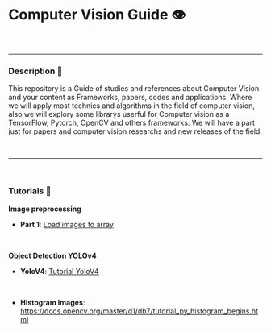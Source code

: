 # Computer Vision Guide 👁️ 
<br>
<hr>



### Description :page_facing_up:

This repository is a Guide of studies and references about Computer Vision and your content as Frameworks, papers, codes and applications. Where we will apply most technics and algorithms in the field of computer vision, also we will explory some librarys userful for Computer vision as a TensorFlow, Pytorch, OpenCV and others frameworks. We will have a part just for papers and computer vision researchs and new releases of the field.


<br>
<hr>
<br>



### Tutorials :rocket:


<b> Image preprocessing </b> 
* **Part 1**: [Load images to array](https://github.com/felipeoliverai/computer-vision-guide/blob/master/preprocessing-image/notebooks/image_preprocessing_01.ipynb)

<br>


<b> Object Detection YOLOv4 </b>


* **YoloV4**: [Tutorial YoloV4](https://github.com/felipeoliverai/computer-vision-guide/blob/master/object-detection/yolo/YoloV4/YOLO_v4_Object_Detection_with_Darknet.ipynb)

<br>


* **Histogram images**: https://docs.opencv.org/master/d1/db7/tutorial_py_histogram_begins.html



<br> 
<br>


